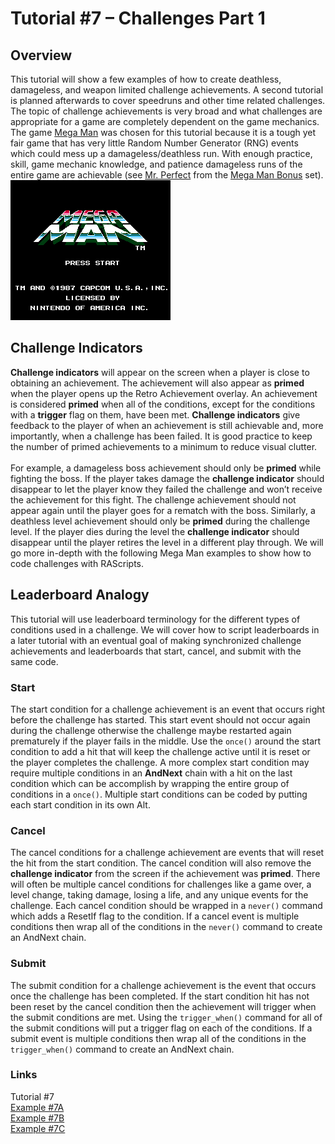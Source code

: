 # Tutorial #7 – Challenges Part 1
## Overview
This tutorial will show a few examples of how to create deathless, damageless, and weapon limited challenge achievements. A second tutorial is planned afterwards to cover speedruns and other time related challenges.  The topic of challenge achievements is very broad and what challenges are appropriate for a game are completely dependent on the game mechanics.  The game [Mega Man](https://retroachievements.org/game/1448) was chosen for this tutorial because it is a tough yet fair game that has very little Random Number Generator (RNG) events which could mess up a damageless/deathless run.  With enough practice, skill, game mechanic knowledge, and patience damageless runs of the entire game are achievable (see [Mr. Perfect](https://retroachievements.org/achievement/53290) from the [Mega Man Bonus](https://retroachievements.org/game/6729) set). <br>
![Mega Man Title Screen](Mega_Man_Title.png)<br> 

## Challenge Indicators
**Challenge indicators** will appear on the screen when a player is close to obtaining an achievement.  The achievement will also appear as **primed** when the player opens up the Retro Achievement overlay.  An achievement is considered **primed** when all of the conditions, except for the conditions with a **trigger** flag on them, have been met.  **Challenge indicators** give feedback to the player of when an achievement is still achievable and, more importantly, when a challenge has been failed.  It is good practice to keep the number of primed achievements to a minimum to reduce visual clutter. <br><br>
For example, a damageless boss achievement should only be **primed** while fighting the boss.  If the player takes damage the **challenge indicator** should disappear to let the player know they failed the challenge and won’t receive the achievement for this fight.  The challenge achievement should not appear again until the player goes for a rematch with the boss. Similarly, a deathless level achievement should only be **primed** during the challenge level.  If the player dies during the level the **challenge indicator** should disappear until the player retires the level in a different play through. We will go more in-depth with the following Mega Man examples to show how to code challenges with RAScripts.
## Leaderboard Analogy
This tutorial will use leaderboard terminology for the different types of conditions used in a challenge.  We will cover how to script leaderboards in a later tutorial with an eventual goal of making synchronized challenge achievements and leaderboards that start, cancel, and submit with the same code.  
### Start 
The start condition for a challenge achievement is an event that occurs right before the challenge has started.  This start event should not occur again during the challenge otherwise the challenge maybe restarted again prematurely if the player fails in the middle.  Use the ```once()``` around the start condition to add a hit that will keep the challenge active until it is reset or the  player completes the challenge.  A more complex start condition may require multiple conditions in an **AndNext** chain with a hit on the last condition which can be accomplish by wrapping the entire group of conditions in a ```once()```. Multiple start conditions can be coded by putting each start condition in its own Alt.
### Cancel
The cancel conditions for a challenge achievement are events that will reset the hit from the start condition.  The cancel condition will also remove the **challenge indicator** from the screen if the achievement was **primed**.  There will often be multiple cancel conditions for challenges like a game over, a level change, taking damage, losing a life, and any unique events for the challenge.  Each cancel condition should be wrapped in a ```never()``` command which adds a ResetIf flag to the condition. If a cancel event is multiple conditions then wrap all of the conditions in the ```never()``` command to create an AndNext chain.
### Submit
The submit condition for a challenge achievement is the event that occurs once the challenge has been completed.  If the start condition hit has not been reset by the cancel condition then the achievement will trigger when the submit conditions are met. Using the ```trigger_when()``` command for all of the submit conditions will put a trigger flag on each of the conditions. If a submit event is multiple conditions then wrap all of the conditions in the ``` trigger_when()``` command to create an AndNext chain.

### Links
Tutorial #7<br>
[Example #7A](Example_7A.md)<br>
[Example #7B](Example_7B.md)<br>
[Example #7C](Example_7C.md)